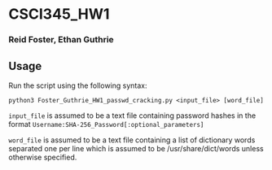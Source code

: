 # CSCI345_HW1
### Reid Foster, Ethan Guthrie

## Usage
Run the script using the following syntax:
```
python3 Foster_Guthrie_HW1_passwd_cracking.py <input_file> [word_file]
```
```input_file``` is assumed to be a text file containing password hashes in the format ```Username:SHA-256_Password[:optional_parameters]```


```word_file``` is assumed to be a text file containing a list of dictionary words separated one per line which is assumed to be /usr/share/dict/words unless otherwise specified.
